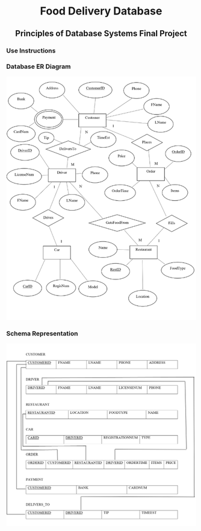 <h1 align="center"> Food Delivery Database</h1>
<h2 align="center"> Principles of Database Systems Final Project</h2>

### Use Instructions

### Database ER Diagram
![alt text](https://github.com/liamtw22/delivery_database/blob/master/images/2020-04-01.png "ER Diagram")

### Schema Representation
![alt text](https://github.com/liamtw22/delivery_database/blob/master/images/2020-04-01%20(1).png "Schema")





